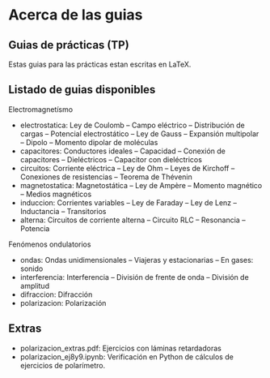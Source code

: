 Acerca de las guias
===================

Guias de prácticas (TP)
--------------------
Estas guias para las prácticas estan escritas en LaTeX.

Listado de guias disponibles
----------------------------

Electromagnetísmo

- electrostatica:
	Ley de Coulomb – Campo eléctrico – Distribución de cargas – Potencial electrostático – Ley de Gauss – Expansión multipolar – Dipolo – Momento dipolar de moléculas
- capacitores:
	Conductores ideales – Capacidad – Conexión de capacitores – Dieléctricos – Capacitor con dieléctricos
- circuitos:
	Corriente eléctrica – Ley de Ohm – Leyes de Kirchoff – Conexiones de resistencias – Teorema de Thévenin
- magnetostatica:
	Magnetostática – Ley de Ampère – Momento magnético – Medios magnéticos
- induccion:
	Corrientes variables – Ley de Faraday – Ley de Lenz – Inductancia – Transitorios
- alterna:
	Circuitos de corriente alterna – Circuito RLC – Resonancia – Potencia


Fenómenos ondulatorios

- ondas:
	Ondas unidimensionales – Viajeras y estacionarias – En gases: sonido
- interferencia:
	Interferencia – División de frente de onda – División de amplitud
- difraccion:
	Difracción
- polarizacion:
	Polarización


Extras
----------------------------
- polarizacion_extras.pdf:
	Ejercicios con láminas retardadoras
- polarizacion_ej8y9.ipynb:
	Verificación en Python de cálculos de ejercicios de polarímetro.
